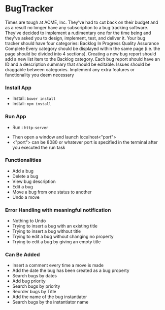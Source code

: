 

BugTracker
===========
Times are tough at ACME, Inc. They’ve had to cut back on their budget and as a result
no longer have any subscription to a bug tracking software. They’ve decided to
implement a rudimentary one for the time being and they’ve asked you to design,
implement, test, and deliver it.
Your bug tracker should have four categories:
Backlog
In Progress
Quality Assurance
Complete
Every category should be displayed within the same page (i.e. the page should be
divided into 4 sections).
Creating a new bug report should add a new list item to the Backlog category. Each bug
report should have an ID and a description summary that should be editable.
Issues should be draggable between categories.
Implement any extra features or functionality you deem necessary
### Install App

- Install: `bower install`
- Install: `npm install`

### Run App

- Run : `http-server`
* Then open a window and launch localhost<"port">
* <"port"> can be 8080 or whatever port is specified in the terminal after you executed the run task

### Functionalities

* Add a bug
* Delete a bug
* View bug description
* Edit a bug
* Move a bug from one status to another
* Undo a move

### Error Handling with meaningful notification

* Nothing to Undo
* Trying to insert a bug with an existing title
* Trying to insert a bug without title
* Trying to edit a bug without changing no property
* Trying to edit a bug by giving an empty title

### Can Be Added

* Insert a comment every time a move is made
* Add the date the bug has been created as a bug property
* Search bugs by dates
* Add bug priority
* Search bugs by priority
* Reorder bugs by Title
* Add the name of the bug instantiator
* Search bugs by the instantiator name

